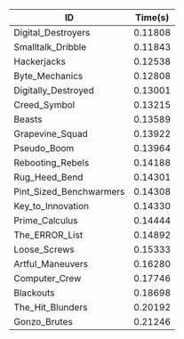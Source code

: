 |ID|Time(s)|
|-|-|
|Digital_Destroyers|0.11808|
|Smalltalk_Dribble|0.11843|
|Hackerjacks|0.12538|
|Byte_Mechanics|0.12808|
|Digitally_Destroyed|0.13001|
|Creed_Symbol|0.13215|
|Beasts|0.13589|
|Grapevine_Squad|0.13922|
|Pseudo_Boom|0.13964|
|Rebooting_Rebels|0.14188|
|Rug_Heed_Bend|0.14301|
|Pint_Sized_Benchwarmers|0.14308|
|Key_to_Innovation|0.14330|
|Prime_Calculus|0.14444|
|The_ERROR_List|0.14892|
|Loose_Screws|0.15333|
|Artful_Maneuvers|0.16280|
|Computer_Crew|0.17746|
|Blackouts|0.18698|
|The_Hit_Blunders|0.20192|
|Gonzo_Brutes|0.21246|

